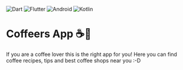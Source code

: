 ![Dart](https://img.shields.io/badge/-Dart-black?style=flat-square&logo=Dart)
![Flutter](https://img.shields.io/badge/-Flutter-black?style=flat-square&logo=Flutter)
![Android](https://img.shields.io/badge/-Android-black?style=flat-square&logo=Android)
![Kotlin](https://img.shields.io/badge/-Kotlin-black?style=flat-square&logo=Kotlin)

# Coffeers App :coffee::iphone:

If you are a coffee lover this is the right app for you! Here you can find coffee recipes, tips and best coffee shops near you :-D
